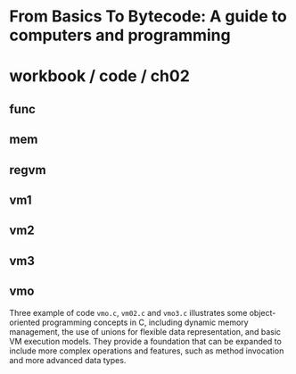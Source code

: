 # From Basics To Bytecode: A guide to computers and programming
# workbook / code / ch02 

## func

## mem

## regvm

## vm1

## vm2

## vm3

## vmo

Three example of code `vmo.c`, `vm02.c` and `vmo3.c` illustrates some object-oriented programming concepts in C, including dynamic memory management, the use of unions for flexible data representation, and basic VM execution models. They provide a foundation that can be expanded to include more complex operations and features, such as method invocation and more advanced data types.
